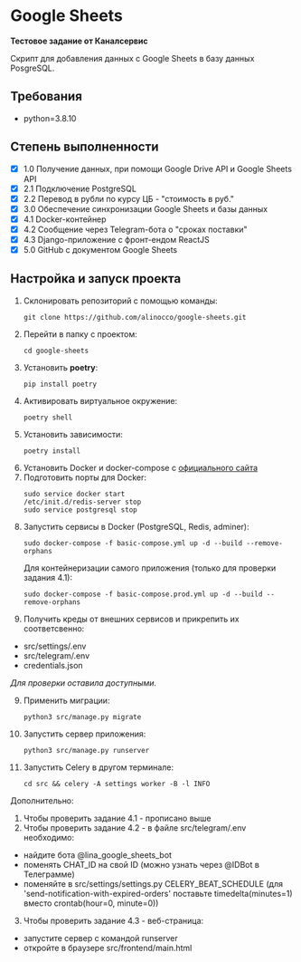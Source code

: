 # Google Sheets

**Тестовое задание от Каналсервис**

Скрипт для добавления данных с Google Sheets в базу данных PosgreSQL.

## Требования

- python=3.8.10

## Степень выполненности

- [x] 1.0 Получение данных, при помощи Google Drive API и Google Sheets API
- [x] 2.1 Подключение PostgreSQL
- [x] 2.2 Перевод в рубли по курсу ЦБ - "стоимость в руб."
- [x] 3.0 Обеспечение синхронизации Google Sheets и базы данных
- [x] 4.1 Docker-контейнер
- [x] 4.2 Сообщение через Telegram-бота о "сроках поставки"
- [x] 4.3 Django-приложение с фронт-ендом ReactJS
- [x] 5.0 GitHub с документом Google Sheets

## Настройка и запуск проекта

1. Склонировать репозиторий с помощью команды:
   ```
   git clone https://github.com/alinocco/google-sheets.git
   ```
2. Перейти в папку с проектом:
   ```
   cd google-sheets
   ```
3. Установить **poetry**:
   ```
   pip install poetry
   ```
4. Активировать виртуальное окружение:
   ```
   poetry shell
   ```
5. Установить зависимости:
   ```
   poetry install
   ```
6. Установить Docker и docker-compose с [официального сайта](https://www.docker.com/products/docker-desktop)
7. Подготовить порты для Docker:
   ```
   sudo service docker start
   /etc/init.d/redis-server stop
   sudo service postgresql stop
   ```
8. Запустить сервисы в Docker (PostgreSQL, Redis, adminer):
   ```
   sudo docker-compose -f basic-compose.yml up -d --build --remove-orphans
   ```
   Для контейнеризации самого приложения (только для проверки задания 4.1):
   ```
   sudo docker-compose -f basic-compose.prod.yml up -d --build --remove-orphans
   ```
9. Получить креды от внешних сервисов и прикрепить их соответсвенно:

- src/settings/.env
- src/telegram/.env
- credentials.json

_Для проверки оставила доступными._

9. Применить миграции:
   ```
   python3 src/manage.py migrate
   ```
10. Запустить сервер приложения:
    ```
    python3 src/manage.py runserver
    ```
11. Запустить Celery в другом терминале:
    ```
    cd src && celery -A settings worker -B -l INFO
    ```

Дополнительно:

1. Чтобы проверить задание 4.1 - прописано выше
2. Чтобы проверить задание 4.2 - в файле src/telegram/.env необходимо:

- найдите бота @lina_google_sheets_bot
- поменять CHAT_ID на свой ID (можно узнать через @IDBot в Телеграмме)
- поменяйте в src/settings/settings.py CELERY_BEAT_SCHEDULE (для 'send-notification-with-expired-orders' поставьте timedelta(minutes=1) вместо crontab(hour=0, minute=0))

3. Чтобы проверить задание 4.3 - веб-страница:

- запустите сервер с командой runserver
- откройте в браузере src/frontend/main.html
